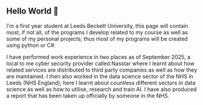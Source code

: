 ## Hello World 🫡

I'm a first year student at Leeds Beckett University, this page will contain most, if not all, of the programs I develop related to my course as well as some of my personal projects; thus most of my programs will be created using python or C#.

I have performed work experience in two places as of September 2025, a local to me cyber security provider called Nasstar where I learnt about how related services are distributed to third party companies as well as how they are maintained. I then also worked in the data science sector of the NHS in Leeds (NHS England); here I learnt about countless different sectors in data science as well as how to utilise, research and train AI. I have also produced a report that has been taken up officially by someone in the NHS.

<!--
**CarbonatedPetrol/CarbonatedPetrol** is a ✨ _special_ ✨ repository because its `README.md` (this file) appears on your GitHub profile.

Here are some ideas to get you started:

- 🔭 I’m currently working on ...
- 🌱 I’m currently learning ...
- 👯 I’m looking to collaborate on ...
- 🤔 I’m looking for help with ...
- 💬 Ask me about ...
- 📫 How to reach me: ...
- 😄 Pronouns: ...
- ⚡ Fun fact: ...
-->
